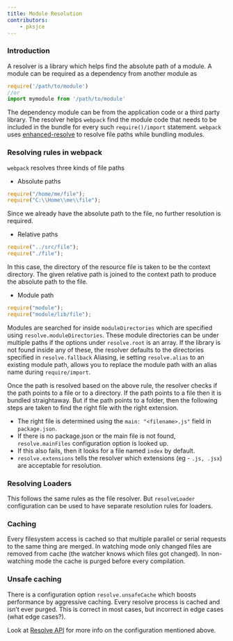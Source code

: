 ```yaml
---
title: Module Resolution
contributors:
    - pksjce
---
```


### Introduction

A resolver is a library which helps find the absolute path of a module.
A module can be required as a dependency from another module as 

```js
require('/path/to/module')
//or 
import mymodule from '/path/to/module'
```

The dependency module can be from the application code or a third party library. The resolver helps 
`webpack` find the module code that needs to be included in the bundle for every such `require()/import` statement.
`webpack` uses [enhanced-resolve](https://github.com/webpack/enhanced-resolve) to resolve file paths while bundling modules.

### Resolving rules in webpack

`webpack` resolves three kinds of file paths

* Absolute paths

```js
require("/home/me/file");
require("C:\\Home\\me\\file");
```

Since we already have the absolute path to the file, no further resolution is required.

* Relative paths

```js
require("../src/file");
require("./file");
```

In this case, the directory of the resource file is taken to be the context directory. The given relative path is joined to the context path to produce the absolute path to the file.

* Module path

```js
require("module");
require("module/lib/file");
```

Modules are searched for inside `moduleDirectories` which are specified using `resolve.moduleDirectories`. These module directories can be under multiple paths if the options under `resolve.root` is an array.
If the library is not found inside any of these, the resolver defaults to the directories specified in `resolve.fallback`
Aliasing, ie setting `resolve.alias` to an existing module path, allows you to replace the module path with an alias name during `require/import`.

Once the path is resolved based on the above rule, the resolver checks if the path points to a file or to a directory. If the path points to a file then it is bundled straightaway.
But if the path points to a folder, then the following steps are taken to find the right file with the right extension.
* The right file is determined using the `main: "<filename>.js"` field in `package.json`. 
* If there is no package.json or the main file is not found, `resolve.mainFiles` configuration option is looked up.
* If this also fails, then it looks for a file named `index` by default.
* `resolve.extensions` tells the resolver which extensions (eg - `.js, .jsx`) are acceptable for resolution.

### Resolving Loaders

This follows the same rules as the file resolver. But `resolveLoader` configuration can be used to have separate resolution rules for loaders.

### Caching
Every filesystem access is cached so that multiple parallel or serial requests to the same thing are merged. In watching mode only changed files are removed from cache (the watcher knows which files got changed). In non-watching mode the cache is purged before every compilation.

### Unsafe caching
There is a configuration option `resolve.unsafeCache` which boosts performance by aggressive caching.
Every resolve process is cached and isn’t ever purged. This is correct in most cases, but incorrect in edge cases (what edge cases?).

Look at [Resolve API](../configuration/resolve) for more info on the configuration mentioned above.



